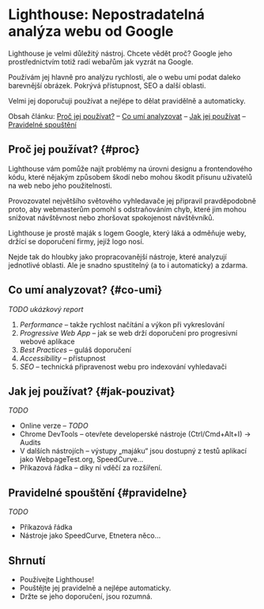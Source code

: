 # Lighthouse: Nepostradatelná analýza webu od Google 

Lighthouse je velmi důležitý nástroj. Chcete vědět proč? Google jeho prostřednictvím totiž radí webařům jak vyzrát na Google.

Používám jej hlavně pro analýzu rychlosti, ale o webu umí podat daleko barevnější obrázek. Pokrývá přístupnost, SEO a další oblasti. 

<!-- AdSnippet -->

Velmi jej doporučuji používat a nejlépe to dělat pravidělně a automaticky.

Obsah článku: [Proč jej používat?](#proc) – [Co umí analyzovat](#co-umi) – [Jak jej používat](#jak-pouzivat) – [Pravidelné spouštění](#pravidelne)

## Proč jej používat? {#proc}

Lighthouse vám pomůže najít problémy na úrovni designu a frontendového kódu, které nějakým způsobem škodí nebo mohou škodit přísunu uživatelů na web nebo jeho použitelnosti.

Provozovatel největšího světového vyhledavače jej připravil pravděpodobně proto, aby webmasterům pomohl s odstraňováním chyb, které jim mohou snižovat návštěvnost nebo zhoršovat spokojenost návštěvníků. 

Lighthouse je prostě maják s logem Google, který láká a odměňuje weby, držící se doporučení firmy, jejíž logo nosí.

<!-- AdSnippet -->

Nejde tak do hloubky jako propracovanější nástroje, které analyzují jednotlivé oblasti. Ale je snadno spustitelný (a to i automaticky) a zdarma. 


## Co umí analyzovat? {#co-umi}

*TODO ukázkový report*

1. *Performance* – takže rychlost načítání a výkon při vykreslování
2. *Progressive Web App* – jak se web drží doporučení pro progresivní webové aplikace
3. *Best Practices* – guláš doporučení
4. *Accessibility* – přístupnost
5. *SEO* – technická připravenost webu pro indexování vyhledavači

## Jak jej používat? {#jak-pouzivat}

*TODO*

- Online verze – *TODO*
- Chrome DevTools – otevřete developerské nástroje (Ctrl/Cmd+Alt+I) → Audits
- V dalších nástrojích – výstupy „majáku“ jsou dostupný z testů aplikací jako WebpageTest.org, SpeedCurve…
- Příkazová řádka – díky ní vděčí za rozšíření.

## Pravidelné spouštění {#pravidelne}

*TODO*

- Příkazová řádka
- Nástroje jako SpeedCurve, Etnetera něco…

## Shrnutí

- Používejte Lighthouse! 
- Pouštějte jej pravidelně a nejlépe automaticky.
- Držte se jeho doporučení, jsou rozumná.

<!-- AdSnippet -->

